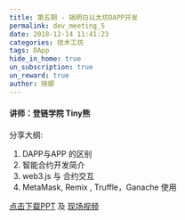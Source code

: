 ```yaml
---
title: 第五期 - 搞明白以太坊DAPP开发  
permalink: dev_meeting_5
date: 2018-12-14 11:41:23
categories: 技术工坊
tags: DApp
hide_in_home: true
un_subscription: true
un_reward: true
author: 晓娜
---
```


#### 讲师：登链学院 Tiny熊

分享大纲:
  1. DAPP与APP 的区别
  2. 智能合约开发简介
  3. web3.js 与 合约交互
  4. MetaMask, Remix , Truffle，Ganache 使用

[点击下载PPT](https://img.learnblockchain.cn/pdf/meetup_5.pdf) 及 [现场视频](https://m.qlchat.com/wechat/page/channel-intro?channelId=2000002953398745)

